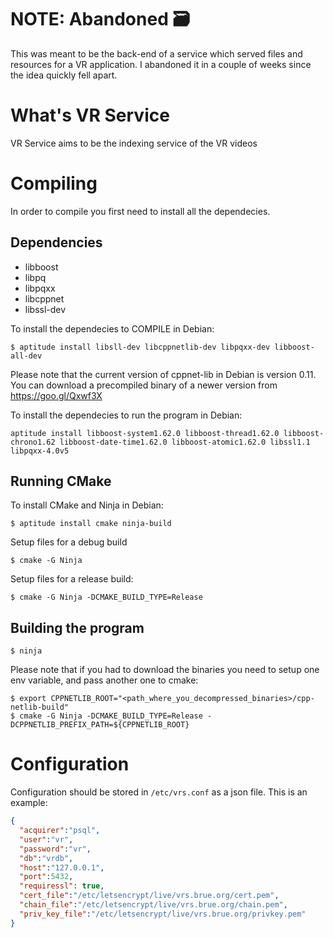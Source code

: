 # NOTE: Abandoned 🗃

This was meant to be the back-end of a service which served files and resources for a VR application. I abandoned it in a couple of weeks since the idea quickly fell apart. 


# What's VR Service

VR Service aims to be the indexing service of the VR videos

# Compiling

In order to compile you first need to install all the dependecies.

## Dependencies

- libboost
- libpq
- libpqxx
- libcppnet
- libssl-dev

To install the dependecies to COMPILE in Debian:
```
$ aptitude install libsll-dev libcppnetlib-dev libpqxx-dev libboost-all-dev 
```

Please note that the current version of cppnet-lib in Debian is version 0.11.
You can download a precompiled binary of a newer version from https://goo.gl/Qxwf3X


To install the dependecies to run the program in Debian:
```
aptitude install libboost-system1.62.0 libboost-thread1.62.0 libboost-chrono1.62 libboost-date-time1.62.0 libboost-atomic1.62.0 libssl1.1 libpqxx-4.0v5
```

## Running CMake

To install CMake and Ninja in Debian:
```
$ aptitude install cmake ninja-build
```

Setup files for a debug build
```
$ cmake -G Ninja
```

Setup files for a release build:
```
$ cmake -G Ninja -DCMAKE_BUILD_TYPE=Release
```

## Building the program

```
$ ninja
```

Please note that if you had to download the binaries you need to setup one env variable, and pass another one to cmake:

```
$ export CPPNETLIB_ROOT="<path_where_you_decompressed_binaries>/cpp-netlib-build"
$ cmake -G Ninja -DCMAKE_BUILD_TYPE=Release -DCPPNETLIB_PREFIX_PATH=${CPPNETLIB_ROOT}
```

# Configuration

Configuration should be stored in `/etc/vrs.conf` as a json file.
This is an example:

```json
{
  "acquirer":"psql",
  "user":"vr",
  "password":"vr",
  "db":"vrdb",
  "host":"127.0.0.1",
  "port":5432,
  "requiressl": true,
  "cert_file":"/etc/letsencrypt/live/vrs.brue.org/cert.pem",
  "chain_file":"/etc/letsencrypt/live/vrs.brue.org/chain.pem",
  "priv_key_file":"/etc/letsencrypt/live/vrs.brue.org/privkey.pem"
}
```

